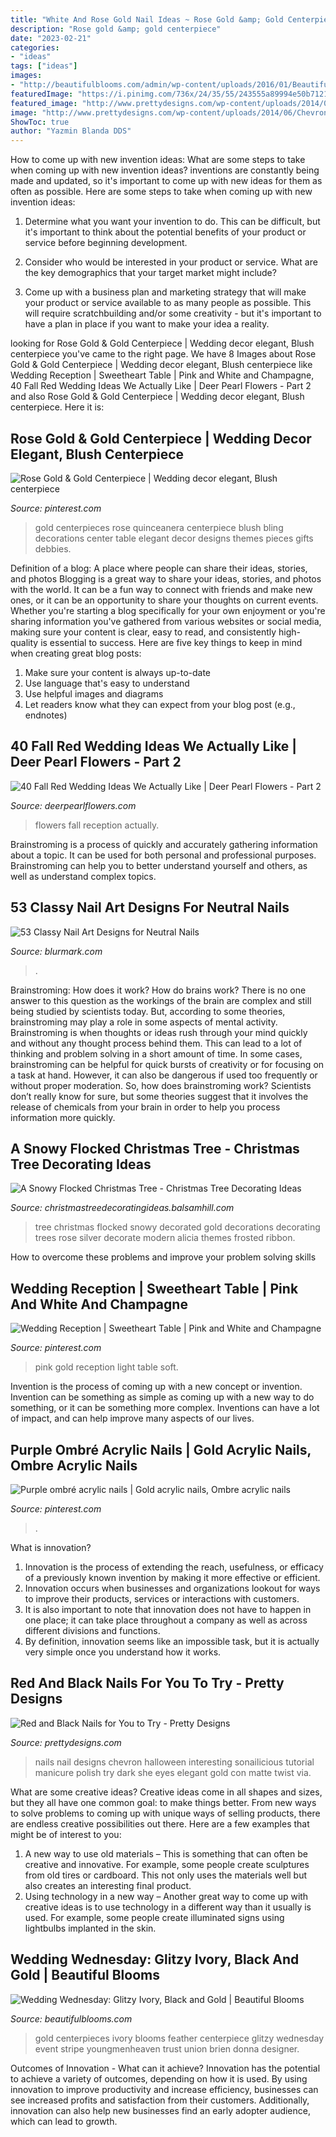 ```yaml
---
title: "White And Rose Gold Nail Ideas ~ Rose Gold &amp; Gold Centerpiece"
description: "Rose gold &amp; gold centerpiece"
date: "2023-02-21"
categories:
- "ideas"
tags: ["ideas"]
images:
- "http://beautifulblooms.com/admin/wp-content/uploads/2016/01/Beautiful-Blooms-Michaels-Photography-Union-Trust-Wedding-Feather-Centerpiece-Black-and-White-Stripe-Gold-Ivory.jpg"
featuredImage: "https://i.pinimg.com/736x/24/35/55/243555a89994e50b7121b36fe5f049be--pink-and-gold-wedding-blush-and-gold.jpg"
featured_image: "http://www.prettydesigns.com/wp-content/uploads/2014/06/Chevron-Nails1.jpg"
image: "http://www.prettydesigns.com/wp-content/uploads/2014/06/Chevron-Nails1.jpg"
ShowToc: true
author: "Yazmin Blanda DDS"
---
```



How to come up with new invention ideas: What are some steps to take when coming up with new invention ideas?
inventions are constantly being made and updated, so it's important to come up with new ideas for them as often as possible. Here are some steps to take when coming up with new invention ideas:
1. Determine what you want your invention to do. This can be difficult, but it's important to think about the potential benefits of your product or service before beginning development.

2. Consider who would be interested in your product or service. What are the key demographics that your target market might include?

3. Come up with a business plan and marketing strategy that will make your product or service available to as many people as possible. This will require scratchbuilding and/or some creativity - but it's important to have a plan in place if you want to make your idea a reality.


	

		
looking for Rose Gold &amp; Gold Centerpiece | Wedding decor elegant, Blush centerpiece you've came to the right page. We have 8 Images about Rose Gold &amp; Gold Centerpiece | Wedding decor elegant, Blush centerpiece like Wedding Reception | Sweetheart Table | Pink and White and Champagne, 40 Fall Red Wedding Ideas We Actually Like | Deer Pearl Flowers - Part 2 and also Rose Gold &amp; Gold Centerpiece | Wedding decor elegant, Blush centerpiece. Here it is:
		
    
## Rose Gold &amp; Gold Centerpiece | Wedding Decor Elegant, Blush Centerpiece

<img loading=lazy src="https://i.pinimg.com/736x/cf/00/06/cf000633b8006364bd58ac17966b7e3d.jpg" onerror="this.onerror=null;this.src='https://tse2.mm.bing.net/th?id=OIP.gnrA25vazB3Gp6E5BHqxtQHaLH&amp;pid=15.1';" alt="Rose Gold &amp; Gold Centerpiece | Wedding decor elegant, Blush centerpiece">

_Source: pinterest.com_

>gold centerpieces rose quinceanera centerpiece blush bling decorations center table elegant decor designs themes pieces gifts debbies. 

	

Definition of a blog: A place where people can share their ideas, stories, and photos
Blogging is a great way to share your ideas, stories, and photos with the world. It can be a fun way to connect with friends and make new ones, or it can be an opportunity to share your thoughts on current events. Whether you're starting a blog specifically for your own enjoyment or you're sharing information you've gathered from various websites or social media, making sure your content is clear, easy to read, and consistently high-quality is essential to success. Here are five key things to keep in mind when creating great blog posts: 
1. Make sure your content is always up-to-date 
2. Use language that's easy to understand 
3. Use helpful images and diagrams 
4. Let readers know what they can expect from your blog post (e.g., endnotes) 

    
## 40 Fall Red Wedding Ideas We Actually Like | Deer Pearl Flowers - Part 2

<img loading=lazy src="http://www.deerpearlflowers.com/wp-content/uploads/2016/08/red-reception-wedding-flowers.jpg" onerror="this.onerror=null;this.src='https://tse3.mm.bing.net/th?id=OIP.tfFfxhyfAIxj4X6Id_OT1QHaLH&amp;pid=15.1';" alt="40 Fall Red Wedding Ideas We Actually Like | Deer Pearl Flowers - Part 2">

_Source: deerpearlflowers.com_

>flowers fall reception actually. 

	

Brainstroming is a process of quickly and accurately gathering information about a topic. It can be used for both personal and professional purposes. Brainstroming can help you to better understand yourself and others, as well as understand complex topics.

    
## 53 Classy Nail Art Designs For Neutral Nails

<img loading=lazy src="https://www.blurmark.com/wp-content/uploads/2017/04/Coffin-Nails-1-1024x1024.jpg" onerror="this.onerror=null;this.src='https://tse4.mm.bing.net/th?id=OIP.pPVIadhhjssx_ywBMvUSZQHaHa&amp;pid=15.1';" alt="53 Classy Nail Art Designs for Neutral Nails">

_Source: blurmark.com_

>. 

	

Brainstroming: How does it work?
How do brains work? There is no one answer to this question as the workings of the brain are complex and still being studied by scientists today. But, according to some theories, brainstroming may play a role in some aspects of mental activity. Brainstroming is when thoughts or ideas rush through your mind quickly and without any thought process behind them. This can lead to a lot of thinking and problem solving in a short amount of time. In some cases, brainstroming can be helpful for quick bursts of creativity or for focusing on a task at hand. However, it can also be dangerous if used too frequently or without proper moderation. So, how does brainstroming work? Scientists don’t really know for sure, but some theories suggest that it involves the release of chemicals from your brain in order to help you process information more quickly.

    
## A Snowy Flocked Christmas Tree - Christmas Tree Decorating Ideas

<img loading=lazy src="http://christmastreedecoratingideas.balsamhill.com/wp-content/uploads/2018/02/4-1.jpg" onerror="this.onerror=null;this.src='https://tse2.mm.bing.net/th?id=OIP.QPa3rxDygvVhdtv944KwhQHaLL&amp;pid=15.1';" alt="A Snowy Flocked Christmas Tree - Christmas Tree Decorating Ideas">

_Source: christmastreedecoratingideas.balsamhill.com_

>tree christmas flocked snowy decorated gold decorations decorating trees rose silver decorate modern alicia themes frosted ribbon. 

	

How to overcome these problems and improve your problem solving skills
 

    
## Wedding Reception | Sweetheart Table | Pink And White And Champagne

<img loading=lazy src="https://i.pinimg.com/736x/24/35/55/243555a89994e50b7121b36fe5f049be--pink-and-gold-wedding-blush-and-gold.jpg" onerror="this.onerror=null;this.src='https://tse2.mm.bing.net/th?id=OIP.1X2738pekacFPdfSvbtaxQHaLH&amp;pid=15.1';" alt="Wedding Reception | Sweetheart Table | Pink and White and Champagne">

_Source: pinterest.com_

>pink gold reception light table soft. 

	

Invention is the process of coming up with a new concept or invention. Invention can be something as simple as coming up with a new way to do something, or it can be something more complex. Inventions can have a lot of impact, and can help improve many aspects of our lives.

    
## Purple Ombré Acrylic Nails | Gold Acrylic Nails, Ombre Acrylic Nails

<img loading=lazy src="https://i.pinimg.com/736x/42/7d/bc/427dbc87eef9a9738c79c98e91ba37fa.jpg" onerror="this.onerror=null;this.src='https://tse3.mm.bing.net/th?id=OIP.iJkfUazM8NlAgBtX7DsLXgHaJ3&amp;pid=15.1';" alt="Purple ombré acrylic nails | Gold acrylic nails, Ombre acrylic nails">

_Source: pinterest.com_

>. 

	

What is innovation?
1. Innovation is the process of extending the reach, usefulness, or efficacy of a previously known invention by making it more effective or efficient.
2. Innovation occurs when businesses and organizations lookout for ways to improve their products, services or interactions with customers.
3. It is also important to note that innovation does not have to happen in one place; it can take place throughout a company as well as across different divisions and functions.
4. By definition, innovation seems like an impossible task, but it is actually very simple once you understand how it works.

    
## Red And Black Nails For You To Try - Pretty Designs

<img loading=lazy src="http://www.prettydesigns.com/wp-content/uploads/2014/06/Chevron-Nails1.jpg" onerror="this.onerror=null;this.src='https://tse2.mm.bing.net/th?id=OIP.nRnFu6rkSs177Bzh9qSM1gHaLH&amp;pid=15.1';" alt="Red and Black Nails for You to Try - Pretty Designs">

_Source: prettydesigns.com_

>nails nail designs chevron halloween interesting sonailicious tutorial manicure polish try dark she eyes elegant gold con matte twist via. 

	

What are some creative ideas?
Creative ideas come in all shapes and sizes, but they all have one common goal: to make things better. From new ways to solve problems to coming up with unique ways of selling products, there are endless creative possibilities out there. Here are a few examples that might be of interest to you: 
1. A new way to use old materials – This is something that can often be creative and innovative. For example, some people create sculptures from old tires or cardboard. This not only uses the materials well but also creates an interesting final product. 
2. Using technology in a new way – Another great way to come up with creative ideas is to use technology in a different way than it usually is used. For example, some people create illuminated signs using lightbulbs implanted in the skin.

    
## Wedding Wednesday: Glitzy Ivory, Black And Gold | Beautiful Blooms

<img loading=lazy src="http://beautifulblooms.com/admin/wp-content/uploads/2016/01/Beautiful-Blooms-Michaels-Photography-Union-Trust-Wedding-Feather-Centerpiece-Black-and-White-Stripe-Gold-Ivory.jpg" onerror="this.onerror=null;this.src='https://tse2.mm.bing.net/th?id=OIP.di7DJg-sEAEDdoTIAUqthQHaLH&amp;pid=15.1';" alt="Wedding Wednesday: Glitzy Ivory, Black and Gold | Beautiful Blooms">

_Source: beautifulblooms.com_

>gold centerpieces ivory blooms feather centerpiece glitzy wednesday event stripe youngmenheaven trust union brien donna designer. 

	

Outcomes of Innovation - What can it achieve?
Innovation has the potential to achieve a variety of outcomes, depending on how it is used. By using innovation to improve productivity and increase efficiency, businesses can see increased profits and satisfaction from their customers. Additionally, innovation can also help new businesses find an early adopter audience, which can lead to growth.

